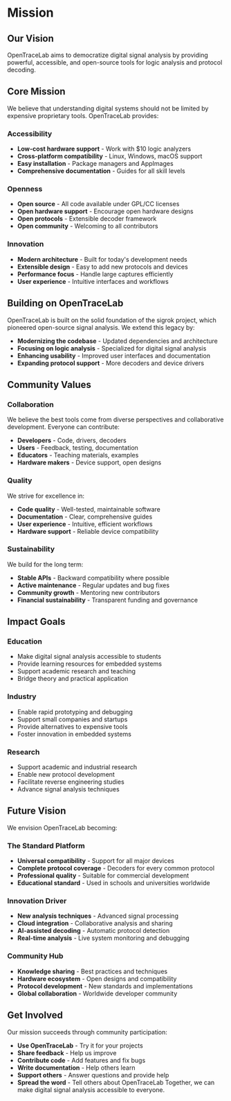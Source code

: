 # Mission
## Our Vision
OpenTraceLab aims to democratize digital signal analysis by providing powerful, accessible, and open-source tools for logic analysis and protocol decoding.
## Core Mission
We believe that understanding digital systems should not be limited by expensive proprietary tools. OpenTraceLab provides:
### Accessibility
- **Low-cost hardware support** - Work with $10 logic analyzers
- **Cross-platform compatibility** - Linux, Windows, macOS support
- **Easy installation** - Package managers and AppImages
- **Comprehensive documentation** - Guides for all skill levels
### Openness
- **Open source** - All code available under GPL/CC licenses
- **Open hardware support** - Encourage open hardware designs
- **Open protocols** - Extensible decoder framework
- **Open community** - Welcoming to all contributors
### Innovation
- **Modern architecture** - Built for today's development needs
- **Extensible design** - Easy to add new protocols and devices
- **Performance focus** - Handle large captures efficiently
- **User experience** - Intuitive interfaces and workflows
## Building on OpenTraceLab
OpenTraceLab is built on the solid foundation of the sigrok project, which pioneered open-source signal analysis. We extend this legacy by:
- **Modernizing the codebase** - Updated dependencies and architecture
- **Focusing on logic analysis** - Specialized for digital signal analysis
- **Enhancing usability** - Improved user interfaces and documentation
- **Expanding protocol support** - More decoders and device drivers
## Community Values
### Collaboration
We believe the best tools come from diverse perspectives and collaborative development. Everyone can contribute:
- **Developers** - Code, drivers, decoders
- **Users** - Feedback, testing, documentation
- **Educators** - Teaching materials, examples
- **Hardware makers** - Device support, open designs
### Quality
We strive for excellence in:
- **Code quality** - Well-tested, maintainable software
- **Documentation** - Clear, comprehensive guides
- **User experience** - Intuitive, efficient workflows
- **Hardware support** - Reliable device compatibility
### Sustainability
We build for the long term:
- **Stable APIs** - Backward compatibility where possible
- **Active maintenance** - Regular updates and bug fixes
- **Community growth** - Mentoring new contributors
- **Financial sustainability** - Transparent funding and governance
## Impact Goals
### Education
- Make digital signal analysis accessible to students
- Provide learning resources for embedded systems
- Support academic research and teaching
- Bridge theory and practical application
### Industry
- Enable rapid prototyping and debugging
- Support small companies and startups
- Provide alternatives to expensive tools
- Foster innovation in embedded systems
### Research
- Support academic and industrial research
- Enable new protocol development
- Facilitate reverse engineering studies
- Advance signal analysis techniques
## Future Vision
We envision OpenTraceLab becoming:
### The Standard Platform
- **Universal compatibility** - Support for all major devices
- **Complete protocol coverage** - Decoders for every common protocol
- **Professional quality** - Suitable for commercial development
- **Educational standard** - Used in schools and universities worldwide
### Innovation Driver
- **New analysis techniques** - Advanced signal processing
- **Cloud integration** - Collaborative analysis and sharing
- **AI-assisted decoding** - Automatic protocol detection
- **Real-time analysis** - Live system monitoring and debugging
### Community Hub
- **Knowledge sharing** - Best practices and techniques
- **Hardware ecosystem** - Open designs and compatibility
- **Protocol development** - New standards and implementations
- **Global collaboration** - Worldwide developer community
## Get Involved
Our mission succeeds through community participation:
- **Use OpenTraceLab** - Try it for your projects
- **Share feedback** - Help us improve
- **Contribute code** - Add features and fix bugs
- **Write documentation** - Help others learn
- **Support others** - Answer questions and provide help
- **Spread the word** - Tell others about OpenTraceLab
Together, we can make digital signal analysis accessible to everyone.
